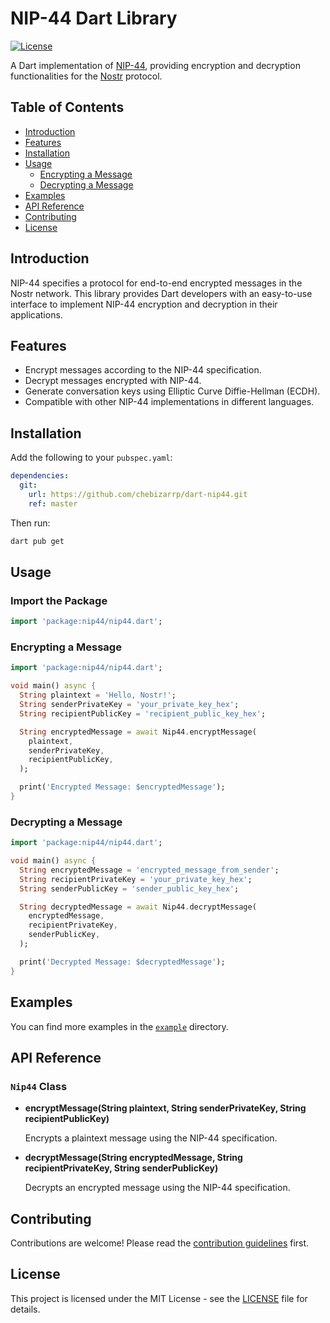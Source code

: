 # NIP-44 Dart Library

[![License](https://img.shields.io/badge/license-MIT-blue.svg)](https://github.com/chebizarro/dart-nip44/blob/main/LICENSE)

A Dart implementation of [NIP-44](https://github.com/nostr-protocol/nips/blob/master/44.md), providing encryption and decryption functionalities for the [Nostr](https://nostr.com/) protocol.

## Table of Contents

- [Introduction](#introduction)
- [Features](#features)
- [Installation](#installation)
- [Usage](#usage)
  - [Encrypting a Message](#encrypting-a-message)
  - [Decrypting a Message](#decrypting-a-message)
- [Examples](#examples)
- [API Reference](#api-reference)
- [Contributing](#contributing)
- [License](#license)

## Introduction

NIP-44 specifies a protocol for end-to-end encrypted messages in the Nostr network. This library provides Dart developers with an easy-to-use interface to implement NIP-44 encryption and decryption in their applications.

## Features

- Encrypt messages according to the NIP-44 specification.
- Decrypt messages encrypted with NIP-44.
- Generate conversation keys using Elliptic Curve Diffie-Hellman (ECDH).
- Compatible with other NIP-44 implementations in different languages.

## Installation

Add the following to your `pubspec.yaml`:

```yaml
dependencies:
  git:
    url: https://github.com/chebizarrp/dart-nip44.git
    ref: master

```

Then run:

```bash
dart pub get
```

## Usage

### Import the Package

```dart
import 'package:nip44/nip44.dart';
```

### Encrypting a Message

```dart
import 'package:nip44/nip44.dart';

void main() async {
  String plaintext = 'Hello, Nostr!';
  String senderPrivateKey = 'your_private_key_hex';
  String recipientPublicKey = 'recipient_public_key_hex';

  String encryptedMessage = await Nip44.encryptMessage(
    plaintext,
    senderPrivateKey,
    recipientPublicKey,
  );

  print('Encrypted Message: $encryptedMessage');
}
```

### Decrypting a Message

```dart
import 'package:nip44/nip44.dart';

void main() async {
  String encryptedMessage = 'encrypted_message_from_sender';
  String recipientPrivateKey = 'your_private_key_hex';
  String senderPublicKey = 'sender_public_key_hex';

  String decryptedMessage = await Nip44.decryptMessage(
    encryptedMessage,
    recipientPrivateKey,
    senderPublicKey,
  );

  print('Decrypted Message: $decryptedMessage');
}
```

## Examples

You can find more examples in the [`example`](https://github.com/chebizarro/dart-nip44/tree/main/example) directory.


## API Reference

### `Nip44` Class

- **encryptMessage(String plaintext, String senderPrivateKey, String recipientPublicKey)**

  Encrypts a plaintext message using the NIP-44 specification.

- **decryptMessage(String encryptedMessage, String recipientPrivateKey, String senderPublicKey)**

  Decrypts an encrypted message using the NIP-44 specification.

## Contributing

Contributions are welcome! Please read the [contribution guidelines](https://github.com/chebizarro/dart-nip44/blob/main/CONTRIBUTING.md) first.

## License

This project is licensed under the MIT License - see the [LICENSE](https://github.com/chebizarro/dart-nip44/blob/main/LICENSE) file for details.
